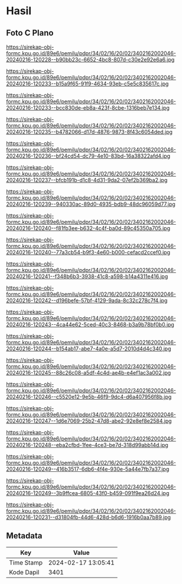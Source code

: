 # Hasil

## Foto C Plano

https://sirekap-obj-formc.kpu.go.id/89e6/pemilu/pdpr/34/02/16/20/02/3402162002046-20240216-120228--b90bb23c-6652-4bc8-807d-c30e2e92e6a6.jpg

https://sirekap-obj-formc.kpu.go.id/89e6/pemilu/pdpr/34/02/16/20/02/3402162002046-20240216-120233--b15a9f65-91f9-4634-93eb-c5e5c835617c.jpg

https://sirekap-obj-formc.kpu.go.id/89e6/pemilu/pdpr/34/02/16/20/02/3402162002046-20240216-120233--bcc830de-eb8a-423f-8cbe-1316beb7e134.jpg

https://sirekap-obj-formc.kpu.go.id/89e6/pemilu/pdpr/34/02/16/20/02/3402162002046-20240216-120235--b4782066-d17d-4876-9873-8f43c6054ded.jpg

https://sirekap-obj-formc.kpu.go.id/89e6/pemilu/pdpr/34/02/16/20/02/3402162002046-20240216-120236--bf24cd54-dc79-4e10-83bd-16a38322afd4.jpg

https://sirekap-obj-formc.kpu.go.id/89e6/pemilu/pdpr/34/02/16/20/02/3402162002046-20240216-120237--bfcb191b-d1c8-4d31-9da2-07ef2b369ba2.jpg

https://sirekap-obj-formc.kpu.go.id/89e6/pemilu/pdpr/34/02/16/20/02/3402162002046-20240216-120239--940330ac-89d0-4935-bdb9-48dc96059d77.jpg

https://sirekap-obj-formc.kpu.go.id/89e6/pemilu/pdpr/34/02/16/20/02/3402162002046-20240216-120240--f81fb3ee-b632-4c4f-ba0d-89c45350a705.jpg

https://sirekap-obj-formc.kpu.go.id/89e6/pemilu/pdpr/34/02/16/20/02/3402162002046-20240216-120240--77a3cb54-b9f3-4e60-b000-cefacd2ccef0.jpg

https://sirekap-obj-formc.kpu.go.id/89e6/pemilu/pdpr/34/02/16/20/02/3402162002046-20240216-120241--f348b6b3-3938-41c8-a598-b14a4311e416.jpg

https://sirekap-obj-formc.kpu.go.id/89e6/pemilu/pdpr/34/02/16/20/02/3402162002046-20240216-120242--d196befe-57bf-4129-9ada-8c32c278c7f4.jpg

https://sirekap-obj-formc.kpu.go.id/89e6/pemilu/pdpr/34/02/16/20/02/3402162002046-20240216-120243--4ca44e62-5ced-40c3-8468-b3a9b78bf0b0.jpg

https://sirekap-obj-formc.kpu.go.id/89e6/pemilu/pdpr/34/02/16/20/02/3402162002046-20240216-120244--b154ab17-abe7-4a0e-a5d7-2010d4d4c340.jpg

https://sirekap-obj-formc.kpu.go.id/89e6/pemilu/pdpr/34/02/16/20/02/3402162002046-20240216-120245--88c26c08-a5df-4c4d-ae4b-e4ef1ac3a002.jpg

https://sirekap-obj-formc.kpu.go.id/89e6/pemilu/pdpr/34/02/16/20/02/3402162002046-20240216-120246--c5520e12-9e5b-46f9-9dc4-d6a407956f8b.jpg

https://sirekap-obj-formc.kpu.go.id/89e6/pemilu/pdpr/34/02/16/20/02/3402162002046-20240216-120247--1d6e7069-25b2-47d8-abe2-92e8ef8e2584.jpg

https://sirekap-obj-formc.kpu.go.id/89e6/pemilu/pdpr/34/02/16/20/02/3402162002046-20240216-120248--eba2cfbd-1fee-4ce3-be7d-318d99abb14d.jpg

https://sirekap-obj-formc.kpu.go.id/89e6/pemilu/pdpr/34/02/16/20/02/3402162002046-20240216-120249--416b3517-6db6-4f4e-930e-5a44e7fb7a37.jpg

https://sirekap-obj-formc.kpu.go.id/89e6/pemilu/pdpr/34/02/16/20/02/3402162002046-20240216-120249--3b9ffcea-6805-43f0-b459-091f9ea26d24.jpg

https://sirekap-obj-formc.kpu.go.id/89e6/pemilu/pdpr/34/02/16/20/02/3402162002046-20240216-120231--d31804fb-44d6-428d-b6d6-1916b0aa7b89.jpg


## Metadata

| Key        | Value               |
| ---------- | ------------------- |
| Time Stamp | 2024-02-17 13:05:41 |
| Kode Dapil | 3401                |



